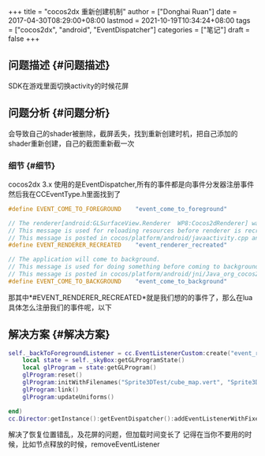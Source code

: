 +++
title = "cocos2dx 重新创建机制"
author = ["Donghai Ruan"]
date = 2017-04-30T08:29:00+08:00
lastmod = 2021-10-19T10:34:24+08:00
tags = ["cocos2dx", "android", "EventDispatcher"]
categories = ["笔记"]
draft = false
+++

## 问题描述 {#问题描述}

SDK在游戏里面切换activity的时候花屏
<!--more-->


## 问题分析 {#问题分析}

会导致自己的shader被删除，截屏丢失，找到重新创建时机，把自己添加的shader重新创建，自己的截图重新截一次


### 细节 {#细节}

cocos2dx 3.x 使用的是EventDispatcher,所有的事件都是向事件分发器注册事件
然后我在CCEventType.h里面找到了

```c++
#define EVENT_COME_TO_FOREGROUND    "event_come_to_foreground"

// The renderer[android:GLSurfaceView.Renderer  WP8:Cocos2dRenderer] was recreated.
// This message is used for reloading resources before renderer is recreated on Android/WP8.
// This message is posted in cocos/platform/android/javaactivity.cpp and cocos\platform\wp8-xaml\cpp\Cocos2dRenderer.cpp.
#define EVENT_RENDERER_RECREATED    "event_renderer_recreated"

// The application will come to background.
// This message is used for doing something before coming to background, such as save RenderTexture.
// This message is posted in cocos/platform/android/jni/Java_org_cocos2dx_lib_Cocos2dxRenderer.cpp and cocos\platform\wp8-xaml\cpp\Cocos2dRenderer.cpp.
#define EVENT_COME_TO_BACKGROUND    "event_come_to_background"
```

那其中\*#EVENT\_RENDERER\_RECREATED\*就是我们想的的事件了，那么在lua具体怎么注册我们的事件呢，以下


## 解决方案 {#解决方案}

```lua
self._backToForegroundListener = cc.EventListenerCustom:create("event_renderer_recreated", function (eventCustom)
    local state = self._skyBox:getGLProgramState()
    local glProgram = state:getGLProgram()
    glProgram:reset()
    glProgram:initWithFilenames("Sprite3DTest/cube_map.vert", "Sprite3DTest/cube_map.frag")
    glProgram:link()
    glProgram:updateUniforms()

end)
cc.Director:getInstance():getEventDispatcher():addEventListenerWithFixedPriority(self._backToForegroundListener, 1)

```

解决了恢复位置错乱，及花屏的问题，但加载时间变长了
记得在当你不要用的时候，比如节点释放的时候，removeEventListener
